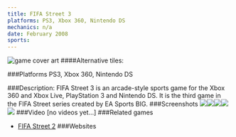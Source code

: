 ```yaml
---
title: FIFA Street 3
platforms: PS3, Xbox 360, Nintendo DS
mechanics: n/a
date: February 2008
sports: 
---
```

![game cover art](//images.igdb.com/igdb/image/upload/t_cover_big/itky7wcmurmomdtli9yx.jpg "Logo Title Text 1")
####Alternative tiles:

###Platforms
PS3, Xbox 360, Nintendo DS

###Description:
FIFA Street 3 is an arcade-style sports game for the Xbox 360 and Xbox Live, PlayStation 3 and Nintendo DS. It is the third game in the FIFA Street series created by EA Sports BIG.
###Screenshots
<a target="_blank" rel="noopener noreferrer" href="//images.igdb.com/igdb/image/upload/t_cover_big/rfeagpwmdicbqboax7k1.jpg"><img src="//images.igdb.com/igdb/image/upload/t_thumb/rfeagpwmdicbqboax7k1.jpg"/></a><a target="_blank" rel="noopener noreferrer" href="//images.igdb.com/igdb/image/upload/t_cover_big/cepxgqbj03w8j2iu4ilg.jpg"><img src="//images.igdb.com/igdb/image/upload/t_thumb/cepxgqbj03w8j2iu4ilg.jpg"/></a><a target="_blank" rel="noopener noreferrer" href="//images.igdb.com/igdb/image/upload/t_cover_big/ounx3zisnblhzeelovce.jpg"><img src="//images.igdb.com/igdb/image/upload/t_thumb/ounx3zisnblhzeelovce.jpg"/></a><a target="_blank" rel="noopener noreferrer" href="//images.igdb.com/igdb/image/upload/t_cover_big/pkotsmrps4mnrymasqak.jpg"><img src="//images.igdb.com/igdb/image/upload/t_thumb/pkotsmrps4mnrymasqak.jpg"/></a><a target="_blank" rel="noopener noreferrer" href="//images.igdb.com/igdb/image/upload/t_cover_big/sqmxqxoxyxhv7phbupe2.jpg"><img src="//images.igdb.com/igdb/image/upload/t_thumb/sqmxqxoxyxhv7phbupe2.jpg"/></a>
###Video
[no videos yet...]
###Related games
* [FIFA Street 2](/games/fifa-street-2-5833/)
###Websites

